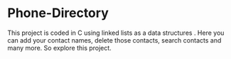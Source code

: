 # Phone-Directory
This project is coded in C using linked lists as a  data structures . Here you can add your contact names, delete those contacts, search contacts and many more. So explore this project.

